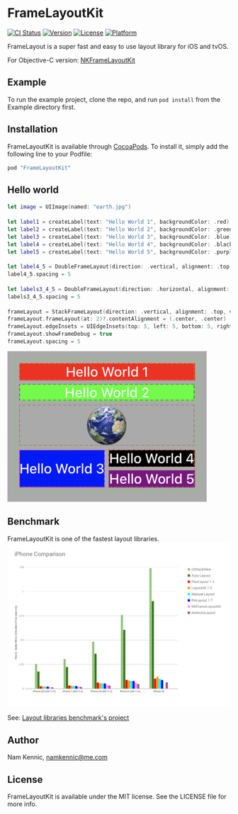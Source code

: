 # FrameLayoutKit

[![CI Status](http://img.shields.io/travis/kennic/FrameLayoutKit.svg?style=flat)](https://travis-ci.org/kennic/FrameLayoutKit)
[![Version](https://img.shields.io/cocoapods/v/FrameLayoutKit.svg?style=flat)](http://cocoapods.org/pods/FrameLayoutKit)
[![License](https://img.shields.io/cocoapods/l/FrameLayoutKit.svg?style=flat)](http://cocoapods.org/pods/FrameLayoutKit)
[![Platform](https://img.shields.io/cocoapods/p/FrameLayoutKit.svg?style=flat)](http://cocoapods.org/pods/FrameLayoutKit)

FrameLayout is a super fast and easy to use layout library for iOS and tvOS.

For Objective-C version: [NKFrameLayoutKit](http://github.com/kennic/NKFrameLayoutKit)

## Example

To run the example project, clone the repo, and run `pod install` from the Example directory first.

## Installation

FrameLayoutKit is available through [CocoaPods](http://cocoapods.org). To install
it, simply add the following line to your Podfile:

```ruby
pod "FrameLayoutKit"
```

## Hello world

```swift
let image = UIImage(named: "earth.jpg")

let label1 = createLabel(text: "Hello World 1", backgroundColor: .red)
let label2 = createLabel(text: "Hello World 2", backgroundColor: .green)
let label3 = createLabel(text: "Hello World 3", backgroundColor: .blue)
let label4 = createLabel(text: "Hello World 4", backgroundColor: .black)
let label5 = createLabel(text: "Hello World 5", backgroundColor: .purple)

let label4_5 = DoubleFrameLayout(direction: .vertical, alignment: .top, views: [label4, label5])
label4_5.spacing = 5

let labels3_4_5 = DoubleFrameLayout(direction: .horizontal, alignment: .left, views: [label3, label4_5])
labels3_4_5.spacing = 5

frameLayout = StackFrameLayout(direction: .vertical, alignment: .top, views: [label1, label2, imageView, labels3_4_5])
frameLayout.frameLayout(at: 2)?.contentAlignment = (.center, .center)
frameLayout.edgeInsets = UIEdgeInsets(top: 5, left: 5, bottom: 5, right: 5)
frameLayout.showFrameDebug = true
frameLayout.spacing = 5
```
![Hello World](/helloWorld.png "Hello World")

## Benchmark
FrameLayoutKit is one of the fastest layout libraries.
![Benchmark Results](/bechmark.png "Benchmark results")

See: [Layout libraries benchmark's project](https://github.com/layoutBox/LayoutFrameworkBenchmark)

## Author

Nam Kennic, namkennic@me.com

## License

FrameLayoutKit is available under the MIT license. See the LICENSE file for more info.
